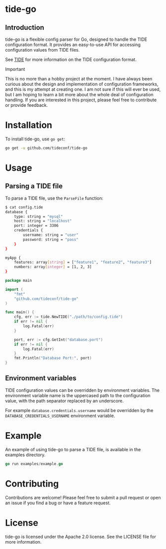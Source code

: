 # tide-go

## Introduction

tide-go is a flexible config parser for Go, designed to handle the TIDE configuration 
format. It provides an easy-to-use API for accessing configuration values from
TIDE files.

See [TIDE](https://github.com/tideconf/tide) for more information on the TIDE
configuration format.

> [!IMPORTANT]  
> This is no more than a hobby project at the moment. I have always been curious about the design and implementation of configuration frameworks, and this is my attempt at creating one. I am not sure if this will ever be used, but I am hoping to learn a bit more about the whole deal of configuration handling. If you are interested in this project, please feel free to contribute or provide feedback.

# Installation

To install tide-go, use `go get`:

```bash
go get -u github.com/tideconf/tide-go
```

# Usage

## Parsing a TIDE file

To parse a TIDE file, use the `ParseFile` function:

```bash
$ cat config.tide
database {
    type: string = "mysql"
    host: string = "localhost"
    port: integer = 3306
    credentials {
        username: string = "user"
        password: string = "pass"
    }
}

myApp {
    features: array[string] = ["feature1", "feature2", "feature3"]
    numbers: array[integer] = [1, 2, 3]
}
```

```go
package main

import (
    "fmt"
    "github.com/tideconf/tide-go"
)

func main() {
    cfg, err := tide.NewTIDE("./path/to/config.tide")
	if err != nil {
		log.Fatal(err)
	}

    port, err := cfg.GetInt("database.port")
	if err != nil {
		log.Fatal(err)
	}
	fmt.Println("Database Port:", port)
}
```

## Environment variables

TIDE configuration values can be overridden by environment variables. The
environment variable name is the uppercased path to the configuration value,
with the path separator replaced by an underscore.

For example `database.credentials.username` would be overridden by the
`DATABASE_CREDENTIALS_USERNAME` environment variable.

# Example

An example of using tide-go to parse a TIDE file, is available in the examples
directory.

```go
go run examples/example.go 
```

# Contributing

Contributions are welcome! Please feel free to submit a pull request or open an
issue if you find a bug or have a feature request.

# License

tide-go is licensed under the Apache 2.0 license. See the LICENSE file for more
information.